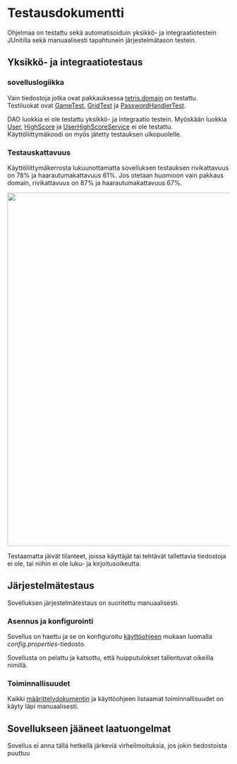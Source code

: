 # Testausdokumentti

Ohjelmaa on testattu sekä automatisoiduin yksikkö- ja integraatiotestein JUnitilla sekä manuaalisesti tapahtunein järjestelmätason testein.

## Yksikkö- ja integraatiotestaus

### sovelluslogiikka

Vain tiedostoja jotka ovat pakkauksessa [tetris.domain](https://github.com/elehtine/tetris/tree/master/src/main/java/tetris/domain) on testattu. Testiluokat ovat [GameTest](https://github.com/elehtine/tetris/blob/master/src/test/java/tetris/domain/GameTest.java), [GridTest](https://github.com/elehtine/tetris/blob/master/src/test/java/tetris/domain/GridTest.java) ja [PasswordHandlerTest](https://github.com/elehtine/tetris/blob/master/src/test/java/tetris/domain/PasswordHandlerTest.java).

DAO luokkia ei ole testattu yksikkö- ja integraatio testein. Myöskään luokkia [User](https://github.com/elehtine/tetris/blob/master/src/main/java/tetris/domain/User.java), [HighScore](https://github.com/elehtine/tetris/blob/master/src/main/java/tetris/domain/HighScore.java) ja [UserHighScoreService](https://github.com/elehtine/tetris/blob/master/src/main/java/tetris/domain/UserHighScoreService.java) ei ole testattu. Käyttöliittymäkoodi on myös jätetty testauksen ulkopuolelle.

### Testauskattavuus

Käyttöliittymäkerrosta lukuunottamatta sovelluksen testauksen rivikattavuus on 78% ja haarautumakattavuus 61%.
Jos otetaan huomioon vain pakkaus domain, rivikattavuus on 87% ja haarautumakattavuus 67%.

<img src="https://github.com/elehtine/tetris/blob/master/dokumentointi/kuvat/t-1.png" width="800">

Testaamatta jäivät tilanteet, joissa käyttäjät tai tehtävät tallettavia tiedostoja ei ole, tai niihin ei ole luku- ja kirjoitusoikeutta.

## Järjestelmätestaus

Sovelluksen järjestelmätestaus on suoritettu manuaalisesti.

### Asennus ja konfigurointi

Sovellus on haettu ja se on konfiguroitu [käyttöohjeen](https://github.com/elehtine/tetris/blob/master/dokumentointi/kayttoohje.md) mukaan luomalla _config.properties_-tiedosto.

Sovellusta on pelattu ja katsottu, että huipputulokset tallentuvat oikeilla nimillä.

### Toiminnallisuudet

Kaikki [määrittelydokumentin](https://github.com/elehtine/tetris/blob/master/dokumentointi/vaatimusmaarittely.md) ja käyttöohjeen listaamat toiminnallisuudet on käyty läpi manuaalisesti.

## Sovellukseen jääneet laatuongelmat

Sovellus ei anna tällä hetkellä järkeviä virheilmoituksia, jos jokin tiedostoista puuttuu
